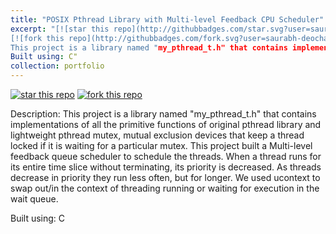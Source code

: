 ```yaml
---
title: "POSIX Pthread Library with Multi-level Feedback CPU Scheduler"
excerpt: "[![star this repo](http://githubbadges.com/star.svg?user=saurabh-deochake&repo=POSIX-Pthread-Scheduler)](https://github.com/saurabh-deochake/POSIX-Pthread-Scheduler)
[![fork this repo](http://githubbadges.com/fork.svg?user=saurabh-deochake&repo=POSIX-Pthread-Scheduler)](https://github.com/saurabh-deochake/POSIX-Pthread-Scheduler/fork) <br/><br/>
This project is a library named "my_pthread_t.h" that contains implementations of all the primitive functions of original pthread library.
Built using: C"
collection: portfolio
---
```


[![star this repo](http://githubbadges.com/star.svg?user=saurabh-deochake&repo=POSIX-Pthread-Scheduler)](https://github.com/saurabh-deochake/POSIX-Pthread-Scheduler)
[![fork this repo](http://githubbadges.com/fork.svg?user=saurabh-deochake&repo=POSIX-Pthread-Scheduler)](https://github.com/saurabh-deochake/POSIX-Pthread-Scheduler/fork)

Description: 
This project is a library named "my_pthread_t.h" that contains implementations of all the primitive functions of original pthread library and lightweight pthread mutex, mutual exclusion devices that keep a thread locked if it is waiting for a particular mutex. 
This project built a Multi-level feedback queue scheduler to schedule the threads. When a thread runs for its entire time 
slice without terminating, its priority is decreased. As threads decrease in priority they run less often, but for longer. 
We used ucontext to swap out/in the context of threading running or waiting for execution in the wait queue.

Built using: C
